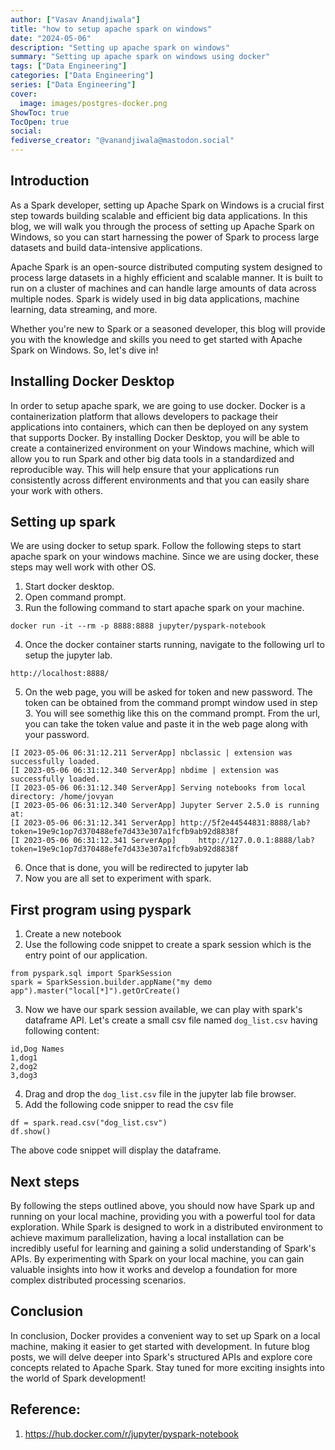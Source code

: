 ```yaml
---
author: ["Vasav Anandjiwala"]
title: "how to setup apache spark on windows"
date: "2024-05-06"
description: "Setting up apache spark on windows"
summary: "Setting up apache spark on windows using docker"
tags: ["Data Engineering"]
categories: ["Data Engineering"]
series: ["Data Engineering"]
cover:
  image: images/postgres-docker.png
ShowToc: true
TocOpen: true
social:
fediverse_creator: "@vanandjiwala@mastodon.social"
---
```


## Introduction

As a Spark developer, setting up Apache Spark on Windows is a crucial first step towards building scalable and efficient big data applications. In this blog, we will walk you through the process of setting up Apache Spark on Windows, so you can start harnessing the power of Spark to process large datasets and build data-intensive applications.

Apache Spark is an open-source distributed computing system designed to process large datasets in a highly efficient and scalable manner. It is built to run on a cluster of machines and can handle large amounts of data across multiple nodes. Spark is widely used in big data applications, machine learning, data streaming, and more.

Whether you're new to Spark or a seasoned developer, this blog will provide you with the knowledge and skills you need to get started with Apache Spark on Windows. So, let's dive in!

## Installing Docker Desktop

In order to setup apache spark, we are going to use docker. Docker is a containerization platform that allows developers to package their applications into containers, which can then be deployed on any system that supports Docker. By installing Docker Desktop, you will be able to create a containerized environment on your Windows machine, which will allow you to run Spark and other big data tools in a standardized and reproducible way. This will help ensure that your applications run consistently across different environments and that you can easily share your work with others.

## Setting up spark

We are using docker to setup spark. Follow the following steps to start apache spark on your windows machine. Since we are using docker, these steps may well work with other OS.

1. Start docker desktop.
2. Open command prompt.
3. Run the following command to start apache spark on your machine.

```
docker run -it --rm -p 8888:8888 jupyter/pyspark-notebook
```

4. Once the docker container starts running, navigate to the following url to setup the jupyter lab.

```
http://localhost:8888/
```

5. On the web page, you will be asked for token and new password. The token can be obtained from the command prompt window used in step 3. You will see somethig like this on the command prompt. From the url, you can take the token value and paste it in the web page along with your password.

```
[I 2023-05-06 06:31:12.211 ServerApp] nbclassic | extension was successfully loaded.
[I 2023-05-06 06:31:12.340 ServerApp] nbdime | extension was successfully loaded.
[I 2023-05-06 06:31:12.340 ServerApp] Serving notebooks from local directory: /home/jovyan
[I 2023-05-06 06:31:12.340 ServerApp] Jupyter Server 2.5.0 is running at:
[I 2023-05-06 06:31:12.341 ServerApp] http://5f2e44544831:8888/lab?token=19e9c1op7d370488efe7d433e307a1fcfb9ab92d8838f
[I 2023-05-06 06:31:12.341 ServerApp]     http://127.0.0.1:8888/lab?token=19e9c1op7d370488efe7d433e307a1fcfb9ab92d8838f
```

6. Once that is done, you will be redirected to jupyter lab
7. Now you are all set to experiment with spark.

## First program using pyspark

1. Create a new notebook
2. Use the following code snippet to create a spark session which is the entry point of our application.

```
from pyspark.sql import SparkSession
spark = SparkSession.builder.appName("my demo app").master("local[*]").getOrCreate()
```

3. Now we have our spark session available, we can play with spark's dataframe API. Let's create a small csv file named `dog_list.csv` having following content:

```
id,Dog Names
1,dog1
2,dog2
3,dog3
```

4. Drag and drop the `dog_list.csv` file in the jupyter lab file browser.
5. Add the following code snipper to read the csv file

```
df = spark.read.csv("dog_list.csv")
df.show()
```

The above code snippet will display the dataframe.

## Next steps

By following the steps outlined above, you should now have Spark up and running on your local machine, providing you with a powerful tool for data exploration. While Spark is designed to work in a distributed environment to achieve maximum parallelization, having a local installation can be incredibly useful for learning and gaining a solid understanding of Spark's APIs. By experimenting with Spark on your local machine, you can gain valuable insights into how it works and develop a foundation for more complex distributed processing scenarios.

## Conclusion

In conclusion, Docker provides a convenient way to set up Spark on a local machine, making it easier to get started with development. In future blog posts, we will delve deeper into Spark's structured APIs and explore core concepts related to Apache Spark. Stay tuned for more exciting insights into the world of Spark development!

## Reference:

1. https://hub.docker.com/r/jupyter/pyspark-notebook
